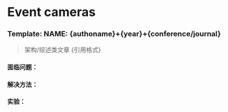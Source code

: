 # Event cameras

### Template: NAME: {authoname}+{year}+{conference/journal}

> 架构/综述类文章
> {引用格式}

#### 面临问题：

#### 解决方法：

#### 实验：

